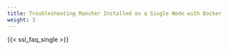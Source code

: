 ```yaml
---
title: Troubleshooting Rancher Installed on a Single Node with Docker
weight: 3
---
```


{{< ssl_faq_single >}}
